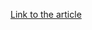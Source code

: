 [Link to the article](https://www.mcafee.com/blogs/other-blogs/mcafee-labs/distinctive-campaign-evolution-of-pikabot-malware/)
